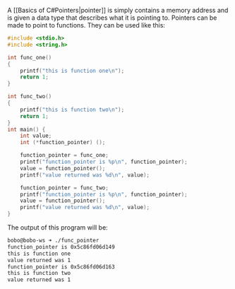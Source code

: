A [[Basics of C#Pointers|pointer]] is simply contains a memory address and is given a data type that describes what it is pointing to. Pointers can be made to point to functions. They can be used like this:
```c
#include <stdio.h>
#include <string.h>

int func_one()
{
    printf("this is function one\n");
    return 1;
}

int func_two()
{
    printf("this is function two\n");
    return 1;
}
int main() {
    int value;
    int (*function_pointer) ();

    function_pointer = func_one;
    printf("function_pointer is %p\n", function_pointer);
    value = function_pointer();
    printf("value returned was %d\n", value);

    function_pointer = func_two;
    printf("function_pointer is %p\n", function_pointer);
    value = function_pointer();
    printf("value returned was %d\n", value);
}
```
The output of this program will be:
```sh
bobo@bobo-ws ➜ ./func_pointer                    
function_pointer is 0x5c86fd06d149
this is function one
value returned was 1
function_pointer is 0x5c86fd06d163
this is function two
value returned was 1
```

